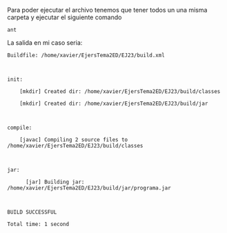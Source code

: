 Para poder ejecutar el archivo tenemos que tener todos un una misma carpeta y ejecutar el siguiente comando
~~~
ant
~~~

La salida en mi caso seria:

~~~
Buildfile: /home/xavier/EjersTema2ED/EJ23/build.xml



init:

    [mkdir] Created dir: /home/xavier/EjersTema2ED/EJ23/build/classes

    [mkdir] Created dir: /home/xavier/EjersTema2ED/EJ23/build/jar



compile:

    [javac] Compiling 2 source files to /home/xavier/EjersTema2ED/EJ23/build/classes



jar:

      [jar] Building jar: /home/xavier/EjersTema2ED/EJ23/build/jar/programa.jar



BUILD SUCCESSFUL

Total time: 1 second
~~~
